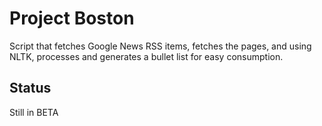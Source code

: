 # Project Boston

Script that fetches Google News RSS items, fetches the pages, and using NLTK, processes and generates a bullet list for easy consumption.

## Status
Still in BETA
